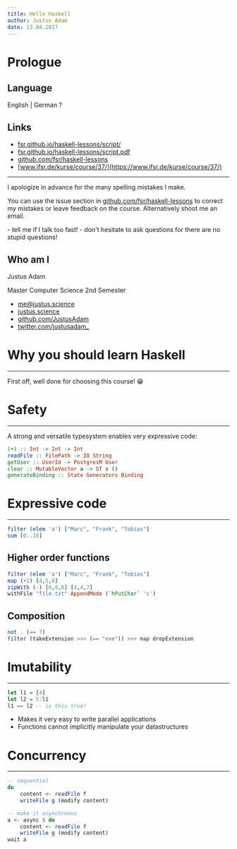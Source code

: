 ```yaml
---
title: Hello Haskell
author: Justus Adam
date: 13.04.2017
---
```

# Prologue

## Language

English | German ?

## Links

- [fsr.github.io/haskell-lessons/script/](http://fsr.github.io/haskell-lessons/script/)
- [fsr.github.io/haskell-lessons/script.pdf](http://fsr.github.io/haskell-lessons/script.pdf)
- [github.com/fsr/haskell-lessons](https://github.com/fsr/haskell-lessons)
- [www.ifsr.de/kurse/course/37/](https://www.ifsr.de/kurse/course/37/)

---

I apologize in advance for the many spelling mistakes I make.

You can use the issue section in [github.com/fsr/haskell-lessons](https://github.com/fsr/haskell-lessons) to correct my mistakes or leave feedback on the course.
Alternatively shoot me an email.

<aside class="notes">
- tell me if I talk too fast!
- don't hesitate to ask questions for there are no stupid questions!
</aside>

## Who am I

Justus Adam

Master Computer Science 2nd Semester

- [me@justus.science](mailto:me@justus.science)
- [justus.science](http://justus.science)
- [github.com/JustusAdam](https://github.com/JustusAdam)
- [twitter.com/justusadam_](https://twitter.com/justusadam_)

# Why you should learn Haskell

---

First off, well done for choosing this course! 😁

# Safety

---

A strong and versatile typesystem enables very expressive code:

```haskell
(+) :: Int -> Int -> Int
readFile :: FilePath -> IO String
getUser :: UserId -> PostgresM User
clear :: MutableVector a -> ST s ()
generateBinding :: State Generators Binding
```

# Expressive code

---

```haskell
filter (elem 'a') ["Marc", "Frank", "Tobias"]
sum [0..10]
```

## Higher order functions

```haskell
filter (elem 'a') ["Marc", "Frank", "Tobias"]
map (+1) [4,5,8]
zipWith (-) [0,8,6] [4,4,7]
withFile "file.txt" AppendMode (`hPutChar` 'c')
```

## Composition

```haskell
not . (== 7)
filter (takeExtension >>> (== "exe")) >>> map dropExtension
```

# Imutability

---

```haskell
let l1 = [4]
let l2 = 5:l1
l1 == l2 -- is this true?
```


- Makes it very easy to write parallel applications
- Functions cannot implicitly manipulate your datastructures

# Concurrency

---

```haskell
-- sequential
do
    content <- readFile f
    writeFile g (modify content)

-- make it asynchronus
a <- async $ do
    content <- readFile f
    writeFile g (modify content)
wait a
```
